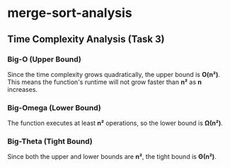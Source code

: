 # merge-sort-analysis
## Time Complexity Analysis (Task 3)

### Big-O (Upper Bound)
Since the time complexity grows quadratically, the upper bound is **O(n²)**. This means the function's runtime will not grow faster than **n²** as **n** increases.

### Big-Omega (Lower Bound)
The function executes at least **n²** operations, so the lower bound is **Ω(n²)**.

### Big-Theta (Tight Bound)
Since both the upper and lower bounds are **n²**, the tight bound is **Θ(n²)**.


